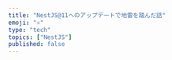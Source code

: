 ```yaml
---
title: "NestJS@11へのアップデートで地雷を踏んだ話"
emoji: "⚛️"
type: "tech"
topics: ["NestJS"]
published: false
---
```


